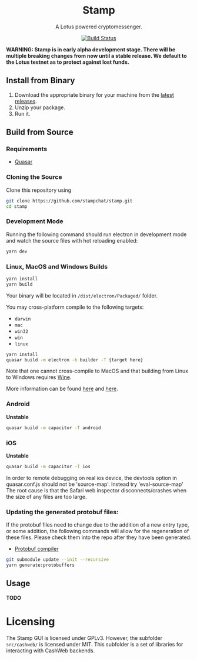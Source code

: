 <h1 align="center">
  Stamp
</h1>

<p align="center">
  A Lotus powered cryptomessenger.
</p>

<p align="center">
  <a href="https://circleci.com/gh/stampchat/stamp">
    <img alt="Build Status" src="https://circleci.com/gh/stampchat/stamp.svg?style=svg">
  </a>
</p>

**WARNING: Stamp is in early alpha development stage. There will be multiple breaking changes from now until a stable release. We default to the Lotus testnet as to protect against lost funds.**

## Install from Binary

1. Download the appropriate binary for your machine from the [latest releases](https://github.com/stampchat/stamp/releases).
2. Unzip your package.
3. Run it.

## Build from Source

### Requirements

* [Quasar](https://quasar.dev/start/pick-quasar-flavour)

### Cloning the Source

Clone this repository using

```bash
git clone https://github.com/stampchat/stamp.git
cd stamp
```

### Development Mode

Running the following command should run electron in development mode and watch the source files with hot reloading enabled:

```bash
yarn dev
```

### Linux, MacOS and Windows Builds

```bash
yarn install
yarn build
```

Your binary will be located in `/dist/electron/Packaged/` folder.

You may cross-platform compile to the following targets:

* `darwin`
* `mac`
* `win32`
* `win`
* `linux`


```bash
yarn install
quasar build -m electron -b builder -T {target here}
```

Note that one cannot cross-compile to MacOS and that building from Linux to Windows requires [Wine](https://www.winehq.org/).

More information can be found [here](https://www.electron.build/) and [here](https://quasar.dev/quasar-cli/developing-electron-apps/build-commands).

### Android

**Unstable**

```bash
quasar build -m capacitor -T android
```

### iOS

**Unstable**

```bash
quasar build -m capacitor -T ios
```
In order to remote debugging on real ios device, the devtools option in quasar.conf.js should not be 'source-map'. Instead try 'eval-source-map'
The root cause is that the Safari web inspector disconnects/crashes when the size of any files are too large.

### Updating the generated protobuf files:

If the protobuf files need to change due to the addition of a new entry type, or some addition, the following commands will allow for the regeneration of these files. 
Please check them into the repo after they have been generated.

* [Protobuf compiler](https://github.com/protocolbuffers/protobuf)

```bash
git submodule update --init --recursive
yarn generate:protobuffers
```

## Usage

**TODO**

# Licensing

The Stamp GUI is licensed under GPLv3. However, the subfolder `src/cashweb/` is
licensed under MIT. This subfolder is a set of libraries for interacting with
CashWeb backends.
